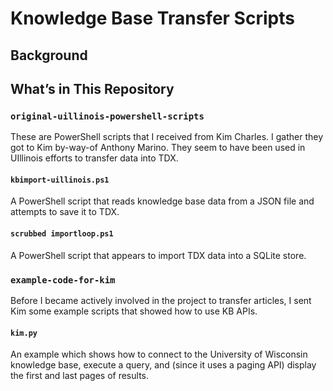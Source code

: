 # Knowledge Base Transfer Scripts

## Background

## What’s in This Repository

### `original-uillinois-powershell-scripts`

These are PowerShell scripts that I received from Kim Charles. I gather they got to
Kim by-way-of Anthony Marino. They seem to have been used in UIllinois efforts to transfer
data into TDX.

#### `kbimport-uillinois.ps1`

A PowerShell script that reads knowledge base data from a JSON file and attempts to save it
to TDX.

#### `scrubbed importloop.ps1`

A PowerShell script that appears to import TDX data into a SQLite store.

### `example-code-for-kim`

Before I became actively involved in the project to transfer articles, I sent Kim some
example scripts that showed how to use KB APIs.

#### `kim.py`

An example which shows how to connect to the University of Wisconsin knowledge base, execute
a query, and (since it uses a paging API) display the first and last pages of results.